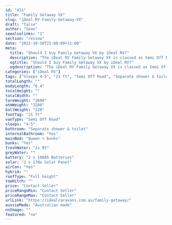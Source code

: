 ```yaml
---
id: "431"
title: "Family Getaway VX"
slug: "iDeal-RV-Family-Getaway-VX"
draft: "false"
author: "Sean"
seealsolinks: "1"
section: "review"
date: "2022-10-10T22:00:09+11:00"
meta:
  title: "Should I buy Family Getaway VX by iDeal RV?"
  description: "The iDeal RV Family Getaway VX is classed as Semi Off Road, and sleeps 4-5 people. It is Australian made and comes in at 21 ft. It generally has Separate shower & toilet."
  ogtitle: "Should I buy Family Getaway VX by iDeal RV?"
  ogdescription: "The iDeal RV Family Getaway VX is classed as Semi Off Road, and sleeps 4-5 people. It is Australian made and comes in at 21 ft. It generally has Separate shower & toilet."
categories: ["iDeal RV"]
tags: ["Sleeps 4-5", "21 ft", "Semi Off Road", "Separate shower & toilet", "Full height", "Price Unknown"]
totalLength: ""
bodyLength: "6.4"
totalHeight: ""
totalWidth: ""
tareWeight: "2600"
atmWeight: "3200"
ballWeight: "220"
footTag: "21 ft"
vanType: "Semi Off Road"
sleeps: "4-5"
bathroom: "Separate shower & toilet"
internalBathroom: "Yes"
mainBed: "Queen + bunks"
bunks: "Yes"
freshWater: "2x 95"
greyWater: ""
battery: "2 x 100Ah Batteries"
solar: "2 x 170w Solar Panel"
airCon: "Yes"
hybrid: ""
roofType: "Full height"
towHitch: ""
price: "Contact Seller"
priceRangeMin: "Contact Seller"
priceRangeMax: "Contact Seller"
urlLink: "https://idealcaravans.com.au/family-getaway/"
aussieMade: "Australian made"
noImage: ""
featured: "no"
---
```

